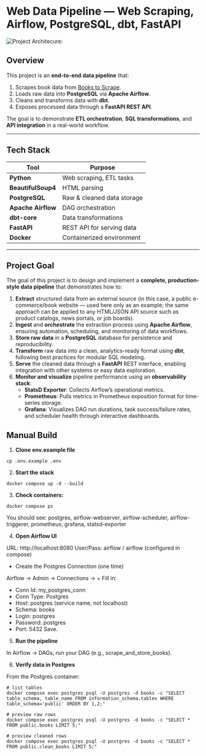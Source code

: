 # Web Data Pipeline — Web Scraping, Airflow, PostgreSQL, dbt, FastAPI

![Project Architecure:](screenshots/project_architecture.png)



## Overview

This project is an **end-to-end data pipeline** that:
1. Scrapes book data from [Books to Scrape](https://books.toscrape.com/).
2. Loads raw data into **PostgreSQL** via **Apache Airflow**.
3. Cleans and transforms data with **dbt**.
4. Exposes processed data through a **FastAPI REST API**.

The goal is to demonstrate **ETL orchestration**, **SQL transformations**, and **API integration** in a real-world workflow.

---

## Tech Stack

| Tool         | Purpose |
|--------------|---------|
| **Python**   | Web scraping, ETL tasks |
| **BeautifulSoup4** | HTML parsing |
| **PostgreSQL** | Raw & cleaned data storage |
| **Apache Airflow** | DAG orchestration |
| **dbt-core** | Data transformations |
| **FastAPI**  | REST API for serving data |
| **Docker**   | Containerized environment |

---

## Project Goal

The goal of this project is to design and implement a **complete, production-style data pipeline** that demonstrates how to:

1. **Extract** structured data from an external source (in this case, a public e-commerce/book website — used here only as an example; the same approach can be applied to any HTML/JSON API source such as product catalogs, news portals, or job boards).
2. **Ingest** and **orchestrate** the extraction process using **Apache Airflow**, ensuring automation, scheduling, and monitoring of data workflows.
3. **Store raw data** in a **PostgreSQL** database for persistence and reproducibility.
4. **Transform** raw data into a clean, analytics-ready format using **dbt**, following best practices for modular SQL modeling.
5. **Serve** the cleaned data through a **FastAPI** REST interface, enabling integration with other systems or easy data exploration.
6. **Monitor and visualize** pipeline performance using an **observability stack**:
   - **StatsD Exporter**: Collects Airflow’s operational metrics.
   - **Prometheus**: Pulls metrics in Prometheus exposition format for time-series storage.
   - **Grafana**: Visualizes DAG run durations, task success/failure rates, and scheduler health through interactive dashboards.


## Manual Build

1. **Clone env.example file**
```
cp .env.example .env
```

2. **Start the stack**
```
docker compose up -d --build
```

3. **Check containers:**
```
docker compose ps
```
You should see: postgres, airflow-webserver, airflow-scheduler, airflow-triggerer, prometheus, grafana, statsd-exporter

4. **Open Airflow UI**

URL: http://localhost:8080
User/Pass: airflow / airflow (configured in compose)

- Create the Postgres Connection (one time)

Airflow → Admin → Connections → +
Fill in:

- Conn Id: my_postgres_conn
- Conn Type: Postgres
- Host: postgres (service name, not localhost)
- Schema: books
- Login: postgres
- Password: postgres
- Port: 5432
Save.


5. **Run the pipeline**

In Airflow → DAGs, run your DAG (e.g., scrape_and_store_books).

6. **Verify data in Postgres**

From the Postgres container:
```
# list tables
docker compose exec postgres psql -U postgres -d books -c "SELECT table_schema, table_name FROM information_schema.tables WHERE table_schema='public' ORDER BY 1,2;"

# preview raw rows
docker compose exec postgres psql -U postgres -d books -c "SELECT * FROM public.books LIMIT 5;"

# preview cleaned rows
docker compose exec postgres psql -U postgres -d books -c "SELECT * FROM public.clean_books LIMIT 5;"
```

